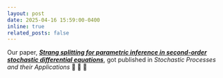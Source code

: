 ```yaml
---
layout: post
date: 2025-04-16 15:59:00-0400
inline: true
related_posts: false
---
```


Our paper, [__*Strang splitting for parametric inference in second-order stochastic differential equations*__](https://www.sciencedirect.com/science/article/pii/S0304414925000912), got published in *Stochastic Processes and their Applications* :tada: :tada: :tada: